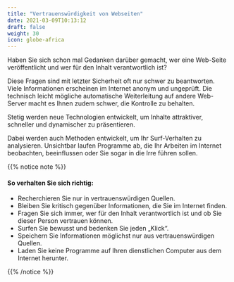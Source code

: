```yaml
---
title: "Vertrauenswürdigkeit von Webseiten"
date: 2021-03-09T10:13:12
draft: false
weight: 30
icon: globe-africa
---
```

Haben Sie sich schon mal Gedanken darüber gemacht, wer eine Web-Seite veröffentlicht und wer für den Inhalt verantwortlich ist?

Diese Fragen sind mit letzter Sicherheit oft nur schwer zu beantworten. Viele Informationen erscheinen im Internet anonym und ungeprüft. Die technisch leicht mögliche automatische Weiterleitung auf andere Web-Server macht es Ihnen zudem schwer, die Kontrolle zu behalten.

Stetig werden neue Technologien entwickelt, um Inhalte attraktiver, schneller und dynamischer zu präsentieren.

Dabei werden auch Methoden entwickelt, um Ihr Surf-Verhalten zu analysieren. Unsichtbar laufen Programme ab, die Ihr Arbeiten im Internet beobachten, beeinflussen oder Sie sogar in die Irre führen sollen.

{{% notice note %}}

#### So verhalten Sie sich richtig:

- Recherchieren Sie nur in vertrauenswürdigen Quellen.
- Bleiben Sie kritisch gegenüber Informationen, die Sie im Internet finden.
- Fragen Sie sich immer, wer für den Inhalt verantwortlich ist und ob Sie dieser Person vertrauen können.
- Surfen Sie bewusst und bedenken Sie jeden „Klick“.
- Speichern Sie Informationen möglichst nur aus vertrauenswürdigen Quellen.
- Laden Sie keine Programme auf Ihren dienstlichen Computer aus dem Internet herunter.

{{% /notice %}}